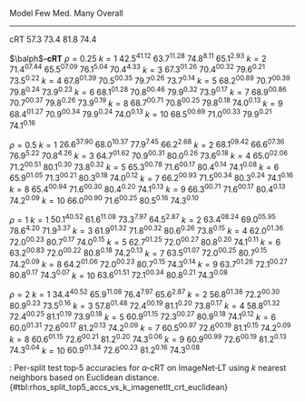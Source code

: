Model                         Few            Med.            Many         Overall
-----------------  --------------  --------------  --------------  --------------
cRT                        $57.3$          $73.4$          $81.8$          $74.4$
<!--  -->
$\balph$**‑cRT**
$\rho=0.25$
$k=1$              $42.5^{41.12}$  $63.7^{11.28}$   $74.8^{8.11}$   $65.1^{2.93}$
$k=2$              $71.4^{07.44}$  $65.5^{07.09}$   $76.1^{5.04}$   $70.4^{4.33}$
$k=3$              $67.3^{01.26}$  $70.4^{00.32}$   $79.6^{0.21}$   $73.5^{0.22}$
$k=4$              $67.8^{01.39}$  $70.5^{00.35}$   $79.7^{0.26}$   $73.7^{0.14}$
$k=5$              $68.2^{00.89}$  $70.7^{00.39}$   $79.8^{0.24}$   $73.9^{0.23}$
$k=6$              $68.1^{01.28}$  $70.8^{00.46}$   $79.9^{0.32}$   $73.9^{0.17}$
$k=7$              $68.9^{00.86}$  $70.7^{00.37}$   $79.8^{0.26}$   $73.9^{0.19}$
$k=8$              $68.7^{00.71}$  $70.8^{00.25}$   $79.8^{0.18}$   $74.0^{0.13}$
$k=9$              $68.4^{01.27}$  $70.9^{00.34}$   $79.9^{0.24}$   $74.0^{0.13}$
$k=10$             $68.5^{00.69}$  $71.0^{00.33}$   $79.9^{0.21}$   $74.1^{0.16}$
<!--  -->
$\rho=0.5$
$k=1$              $26.6^{37.90}$  $68.0^{10.37}$   $77.9^{7.45}$   $66.2^{2.68}$
$k=2$              $68.1^{09.42}$  $66.6^{07.36}$   $76.9^{5.22}$   $70.8^{4.26}$
$k=3$              $64.7^{01.62}$  $70.9^{00.31}$   $80.0^{0.26}$   $73.6^{0.18}$
$k=4$              $65.0^{02.06}$  $71.2^{00.51}$   $80.1^{0.30}$   $73.8^{0.32}$
$k=5$              $65.3^{00.78}$  $71.6^{00.17}$   $80.4^{0.14}$   $74.1^{0.08}$
$k=6$              $65.9^{01.05}$  $71.3^{00.21}$   $80.3^{0.18}$   $74.0^{0.12}$
$k=7$              $66.2^{00.93}$  $71.5^{00.34}$   $80.3^{0.24}$   $74.1^{0.16}$
$k=8$              $65.4^{00.94}$  $71.6^{00.30}$   $80.4^{0.20}$   $74.1^{0.13}$
$k=9$              $66.3^{00.71}$  $71.6^{00.17}$   $80.4^{0.13}$   $74.2^{0.09}$
$k=10$             $66.0^{00.90}$  $71.6^{00.25}$   $80.5^{0.16}$   $74.3^{0.10}$
<!--  -->
$\rho=1$
$k=1$              $50.1^{40.52}$  $61.6^{11.08}$   $73.3^{7.97}$   $64.5^{2.87}$
$k=2$              $63.4^{08.24}$  $69.0^{05.95}$   $78.6^{4.20}$   $71.9^{3.37}$
$k=3$              $61.9^{01.32}$  $71.8^{00.32}$   $80.6^{0.26}$   $73.8^{0.15}$
$k=4$              $62.0^{01.36}$  $72.0^{00.23}$   $80.7^{0.17}$   $74.0^{0.15}$
$k=5$              $62.7^{01.25}$  $72.0^{00.27}$   $80.8^{0.20}$   $74.1^{0.11}$
$k=6$              $63.2^{00.83}$  $72.0^{00.22}$   $80.8^{0.18}$   $74.2^{0.13}$
$k=7$              $63.5^{01.07}$  $72.0^{00.25}$   $80.7^{0.15}$   $74.2^{0.09}$
$k=8$              $64.2^{01.06}$  $72.0^{00.23}$   $80.7^{0.15}$   $74.3^{0.14}$
$k=9$              $63.7^{01.26}$  $72.1^{00.27}$   $80.8^{0.17}$   $74.3^{0.07}$
$k=10$             $63.6^{01.51}$  $72.1^{00.34}$   $80.8^{0.21}$   $74.3^{0.08}$
<!--  -->
$\rho=2$
$k=1$              $34.4^{40.52}$  $65.9^{11.08}$   $76.4^{7.97}$   $65.6^{2.87}$
$k=2$              $56.8^{01.38}$  $72.2^{00.30}$   $80.9^{0.23}$   $73.5^{0.16}$
$k=3$              $57.8^{01.48}$  $72.4^{00.19}$   $81.1^{0.20}$   $73.8^{0.17}$
$k=4$              $58.8^{01.32}$  $72.4^{00.25}$   $81.1^{0.19}$   $73.9^{0.18}$
$k=5$              $60.9^{01.15}$  $72.3^{00.27}$   $80.9^{0.18}$   $74.1^{0.12}$
$k=6$              $60.0^{01.31}$  $72.6^{00.17}$   $81.2^{0.13}$   $74.2^{0.09}$
$k=7$              $60.5^{00.97}$  $72.6^{00.19}$   $81.1^{0.15}$   $74.2^{0.09}$
$k=8$              $60.6^{01.15}$  $72.6^{00.21}$   $81.2^{0.20}$   $74.3^{0.06}$
$k=9$              $60.9^{00.99}$  $72.6^{00.19}$   $81.2^{0.13}$   $74.3^{0.04}$
$k=10$             $60.9^{01.34}$  $72.6^{00.23}$   $81.2^{0.16}$   $74.3^{0.08}$

: Per-split test top‑5 accuracies for $\alpha$‑cRT on ImageNet‑LT using $k$ nearest neighbors based on Euclidean distance. {#tbl:rhos_split_top5_accs_vs_k_imagenetlt_crt_euclidean}
